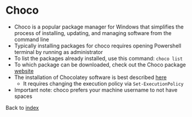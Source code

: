 # Choco
- Choco is a popular package manager for Windows that simplifies the process of installing, updating, and managing software from the command line
- Typically installing packages for choco requires opening Powershell terminal by running as administrator
- To list the packages already installed, use this command: ```choco list```
- To which package can be downloaded, check out the Choco package [website](https://community.chocolatey.org/packages/)
- The installation of Chocolatey software is best described [here](https://chocolatey.org/install)
  - It requires changing the execution policy via ```Set-ExecutionPolicy```
- Important note: choco prefers your machine username to not have spaces

Back to [index](index.md)